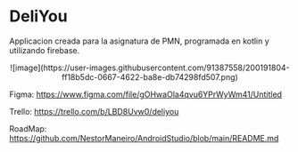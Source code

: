 # DeliYou

Applicacion creada para la asignatura de PMN, programada en kotlin y utilizando firebase.

<p align="center">![image](https://user-images.githubusercontent.com/91387558/200191804-ff18b5dc-0667-4622-ba8e-db74298fd507.png)</p>


Figma:
    https://www.figma.com/file/gOHwaOla4qvu6YPrWyWm41/Untitled
    
Trello:
    https://trello.com/b/LBD8Uvw0/deliyou

RoadMap:
    https://github.com/NestorManeiro/AndroidStudio/blob/main/README.md

